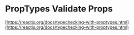 # PropTypes Validate Props

[https://reactjs.org/docs/typechecking-with-proptypes.html](https://reactjs.org/docs/typechecking-with-proptypes.html)
